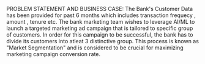 PROBLEM STATEMENT AND BUSINESS CASE:
The Bank's Customer Data has been provided for past 6 months which includes transaction frequecy , amount , tenure etc.
The bank marketing team wishes to leverage AI/ML to launch a targeted marketing ad campaign that is tailored to specific group of customers.
In order for this campaign to be successful, the bank has to divide its customers into atleat 3 distinctive group.
This process is known as "Market Segmentation" and is considered to be crucial for maximizing marketing campaign conversion rate.


